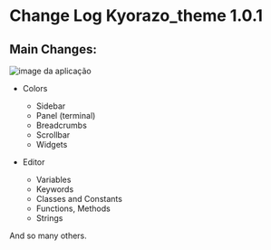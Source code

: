 # Change Log Kyorazo_theme 1.0.1

## Main Changes:

![image da aplicação](https://thumbs2.imgbox.com/c2/5e/zFTfy04e_t.gif)

- Colors
    - Sidebar
    - Panel (terminal)
    - Breadcrumbs
    - Scrollbar
    - Widgets

- Editor
    - Variables
    - Keywords
    - Classes and Constants
    - Functions, Methods
    - Strings

And so many others.
